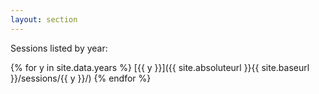 ```yaml
---
layout: section
---
```

Sessions listed by year:

{% for y in site.data.years %}
[{{ y }}]({{ site.absoluteurl }}{{ site.baseurl }}/sessions/{{ y }}/)
{% endfor %}

